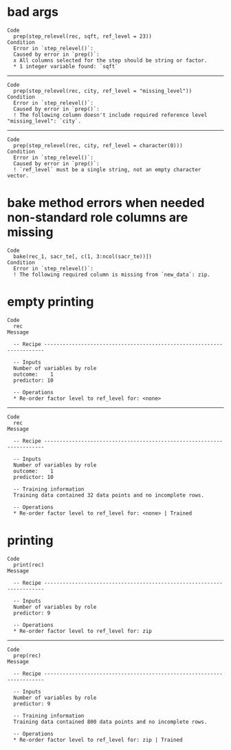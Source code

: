 # bad args

    Code
      prep(step_relevel(rec, sqft, ref_level = 23))
    Condition
      Error in `step_relevel()`:
      Caused by error in `prep()`:
      x All columns selected for the step should be string or factor.
      * 1 integer variable found: `sqft`

---

    Code
      prep(step_relevel(rec, city, ref_level = "missing_level"))
    Condition
      Error in `step_relevel()`:
      Caused by error in `prep()`:
      ! The following column doesn't include required reference level "missing_level": `city`.

---

    Code
      prep(step_relevel(rec, city, ref_level = character(0)))
    Condition
      Error in `step_relevel()`:
      Caused by error in `prep()`:
      ! `ref_level` must be a single string, not an empty character vector.

# bake method errors when needed non-standard role columns are missing

    Code
      bake(rec_1, sacr_te[, c(1, 3:ncol(sacr_te))])
    Condition
      Error in `step_relevel()`:
      ! The following required column is missing from `new_data`: zip.

# empty printing

    Code
      rec
    Message
      
      -- Recipe ----------------------------------------------------------------------
      
      -- Inputs 
      Number of variables by role
      outcome:    1
      predictor: 10
      
      -- Operations 
      * Re-order factor level to ref_level for: <none>

---

    Code
      rec
    Message
      
      -- Recipe ----------------------------------------------------------------------
      
      -- Inputs 
      Number of variables by role
      outcome:    1
      predictor: 10
      
      -- Training information 
      Training data contained 32 data points and no incomplete rows.
      
      -- Operations 
      * Re-order factor level to ref_level for: <none> | Trained

# printing

    Code
      print(rec)
    Message
      
      -- Recipe ----------------------------------------------------------------------
      
      -- Inputs 
      Number of variables by role
      predictor: 9
      
      -- Operations 
      * Re-order factor level to ref_level for: zip

---

    Code
      prep(rec)
    Message
      
      -- Recipe ----------------------------------------------------------------------
      
      -- Inputs 
      Number of variables by role
      predictor: 9
      
      -- Training information 
      Training data contained 800 data points and no incomplete rows.
      
      -- Operations 
      * Re-order factor level to ref_level for: zip | Trained

